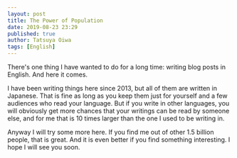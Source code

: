 ```yaml
---
layout: post
title: The Power of Population
date: 2019-08-23 23:29
published: true
author: Tatsuya Oiwa
tags: [English]
---
```


There's one thing I have wanted to do for a long time: writing blog posts in English. And here it comes.

I have been writing things here since 2013, but all of them are written in Japanese. That is fine as long as you keep them just for yourself and a few audiences who read your language. But if you write in other languages, you will obviously get more chances that your writings can be read by someone else, and for me that is 10 times larger than the one I used to be writing in.

Anyway I will try some more here. If you find me out of other 1.5 billion people, that is great. And it is even better if you find something interesting. I hope I will see you soon.
